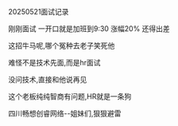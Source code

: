 20250521面试记录

刚刚面试 一开口就是加班到9:30
涨幅20%
还得出差

这招牛马呢,哪个冤种去老子笑死他


难怪不是技术先面,而是hr面试

没问技术,直接和他说再见

这个老板纯纯智商有问题,HR就是一条狗


四川畅想创睿网络--姐妹们,狠狠避雷
